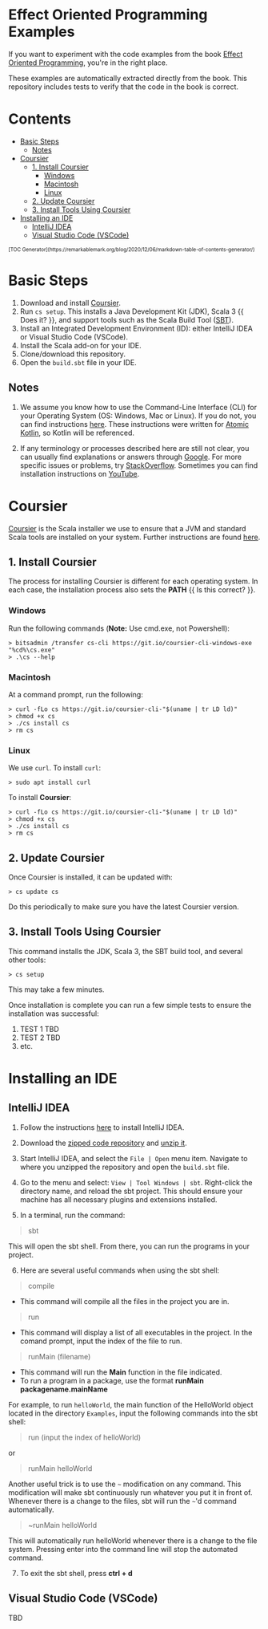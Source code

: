 # Effect Oriented Programming Examples

If you want to experiment with the code examples from the book [Effect Oriented Programming](https://github.com/EffectOrientedProgramming/book), you're in the right place.

These examples are automatically extracted directly from the book.
This repository includes tests to verify that the code in the book is correct.

# Contents

- [Basic Steps](#basic-steps)
  - [Notes](#notes)
- [Coursier](#coursier)
  - [1. Install Coursier](#1-install-coursier)
    - [Windows](#windows)
    - [Macintosh](#macintosh)
    - [Linux](#linux)
  - [2. Update Coursier](#2-update-coursier)
  - [3. Install Tools Using Coursier](#3-install-tools-using-coursier)
- [Installing an IDE](#installing-an-ide)
  - [IntelliJ IDEA](#intellij-idea)
  - [Visual Studio Code (VSCode)](#visual-studio-code-vscode)

<font size="1">
[TOC Generator](https://remarkablemark.org/blog/2020/12/06/markdown-table-of-contents-generator/)
</font>

# Basic Steps

1. Download and install [Coursier](https://get-coursier.io/).
2. Run `cs setup`. This installs a Java Development Kit (JDK), Scala 3 {{ Does it? }}, and support tools such as the Scala Build Tool ([SBT](https://www.scala-sbt.org/)).
3. Install an Integrated Development Environment (ID): either IntelliJ IDEA or Visual Studio Code (VSCode).
4. Install the Scala add-on for your IDE.
5. Clone/download this repository.
6. Open the `build.sbt` file in your IDE.

## Notes

1. We assume you know how to use the Command-Line Interface (CLI) for your Operating System (OS: Windows, Mac or Linux).
If you do not, you can find instructions [here](https://github.com/BruceEckel/AtomicKotlinExamples/blob/master/README.md#appendix-a-command-line-basics).
These instructions were written for [Atomic Kotlin](https://www.atomickotlin.com/), so Kotlin will be referenced.

2. If any terminology or processes described here are still not clear, you can usually find explanations or answers through
[Google](https://www.google.com/). For more specific issues or problems, try
[StackOverflow](http://stackoverflow.com/). Sometimes you can find installation
instructions on [YouTube](https://www.youtube.com/).

# Coursier

[Coursier](https://get-coursier.io/docs/cli-overview) is the Scala installer we use to ensure that a JVM and standard Scala tools are installed on your system.
Further instructions are found [here](https://docs.scala-lang.org/scala3/getting-started.html).

## 1. Install Coursier

The process for installing Coursier is different for each operating system.
In each case, the installation process also sets the **PATH** {{ Is this correct? }}.

### Windows

Run the following commands (**Note:** Use cmd.exe, not Powershell):

```
> bitsadmin /transfer cs-cli https://git.io/coursier-cli-windows-exe "%cd%\cs.exe"
> .\cs --help
```

### Macintosh

At a command prompt, run the following:

```
> curl -fLo cs https://git.io/coursier-cli-"$(uname | tr LD ld)"
> chmod +x cs
> ./cs install cs
> rm cs
```

### Linux

We use `curl`.
To install `curl`:

```
> sudo apt install curl
```

To install **Coursier**:

```
> curl -fLo cs https://git.io/coursier-cli-"$(uname | tr LD ld)"
> chmod +x cs
> ./cs install cs
> rm cs
```

## 2. Update Coursier


Once Coursier is installed, it can be updated with:

```
> cs update cs
```

Do this periodically to make sure you have the latest Coursier version.

## 3. Install Tools Using Coursier

This command installs the JDK, Scala 3, the SBT build tool, and several other tools:

```
> cs setup
```

This may take a few minutes.

Once installation is complete you can run a few simple tests to ensure the installation was successful:

1. TEST 1 TBD
2. TEST 2 TBD
3. etc.


# Installing an IDE

## IntelliJ IDEA

1. Follow the instructions [here](https://www.jetbrains.com/help/idea/installation-guide.html)
   to install IntelliJ IDEA.

2. Download the [zipped code
   repository](https://github.com/EffectOrientedProgramming/book/Examples)
   and [unzip it](#unpacking-a-zip-archive).

3. Start IntelliJ IDEA, and select the `File | Open` menu item.  Navigate to
   where you unzipped the repository and open the `build.sbt` file.

4. Go to the menu and select:
   `View | Tool Windows | sbt`. Right-click the directory name, and reload the sbt project.
   This should ensure your machine has all necessary plugins and extensions installed.

5. In a terminal, run the command:
  > sbt

This will open the sbt shell. From there, you can run the programs in your project.

6. Here are several useful commands when using the sbt shell:

> compile

* This command will compile all the files in the project you are in.

> run

* This command will display a list of all executables in the project. In the comand prompt, input the
index of the file to run.

> runMain (filename)

* This command will run the **Main** function in the file indicated.
* To run a program in a package, use the format **runMain packagename.mainName**


For example, to run `helloWorld`, the main function of the HelloWorld object located in
the directory `Examples`, input the following commands into the sbt shell:

>run
> (input the index of helloWorld)
>
or
>
> runMain helloWorld

Another useful trick is to use the `~` modification on any command. This modification
will make sbt continuously run whatever you put it in front of. Whenever there is a change to the files,
sbt will run the `~`'d command automatically.

> ~runMain helloWorld

This will automatically run helloWorld whenever there is a change to the file system.
Pressing enter into the command line will stop the automated command.

7. To exit the sbt shell, press **ctrl + d**


## Visual Studio Code (VSCode)

TBD

